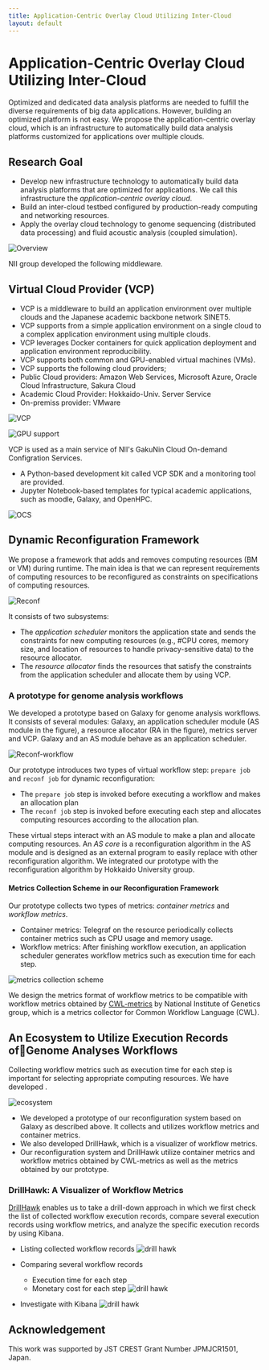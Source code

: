 ```yaml
---
title: Application-Centric Overlay Cloud Utilizing Inter-Cloud
layout: default
---
```

# Application-Centric Overlay Cloud Utilizing Inter-Cloud

Optimized and dedicated data analysis platforms are needed to fulfill the diverse requirements of big data applications. However, building an optimized platform is not easy. We propose the application-centric overlay cloud, which is an infrastructure to automatically build data analysis platforms customized for applications over multiple clouds.

## Research Goal
- Develop new infrastructure technology to automatically build data analysis platforms that are optimized for applications. We call this infrastructure the *application-centric overlay cloud*.
- Build an inter-cloud testbed configured by production-ready computing and networking resources.
- Apply the overlay cloud technology to genome sequencing (distributed data processing) and fluid acoustic analysis (coupled simulation).

![Overview](figs/overview.png)

NII group developed the following middleware.

## Virtual Cloud Provider (VCP)
- VCP is a middleware to build an application environment over multiple clouds and the Japanese academic backbone network SINET5.
- VCP supports from a simple application environment on a single cloud to a complex application environment using multiple clouds.
- VCP leverages Docker containers for quick application deployment and application environment reproducibility.
- VCP supports both common and GPU-enabled virtual machines (VMs).
- VCP supports the following cloud providers;
 - Public Cloud providers: Amazon Web Services, Microsoft Azure, Oracle Cloud Infrastructure, Sakura Cloud
 - Academic Cloud Provider: Hokkaido-Univ. Server Service
 - On-premiss provider: VMware

![VCP](figs/vcp.png)

![GPU support](figs/gpu.png)

VCP is used as a main service of NII's GakuNin Cloud On-demand Configration Services.
- A Python-based development kit called VCP SDK and a monitoring tool are provided.
- Jupyter Notebook-based templates for typical academic applications, such as moodle, Galaxy, and OpenHPC.

![OCS](figs/ocs.png)



## Dynamic Reconfiguration Framework
We propose a framework that adds and removes computing resources (BM or VM) during runtime. The main idea is that we can represent requirements of computing resources to be reconfigured as constraints on specifications of computing resources.

![Reconf](figs/reconf-overview.png)

It consists of two subsystems:
- The *application scheduler* monitors the application state and sends the constraints for new computing resources (e.g., #CPU cores, memory size, and location of resources to handle privacy-sensitive data) to the resource allocator.
- The *resource allocator* finds the resources that satisfy the constraints from the application scheduler and allocate them by using VCP.

### A prototype for genome analysis workflows
We developed a prototype based on Galaxy for genome analysis workflows. It consists of several modules: Galaxy, an application scheduler module (AS module in the figure), a resource allocator (RA in the figure), metrics server and VCP. Galaxy and an AS module behave as an application scheduler.

![Reconf-workflow](figs/galaxy-reconf.png)

Our prototype introduces two types of virtual workflow step: `prepare job` and `reconf job` for dynamic reconfiguration:
- The `prepare job` step is invoked before executing a workflow and makes an allocation plan
- The `reconf job` step is invoked before executing each step and allocates computing resources according to the allocation plan.

These virtual steps interact with an AS module to make a plan and allocate computing resources. An *AS core* is a reconfiguration algorithm in the AS module and is designed as an external program to easily replace with other reconfiguration algorithm. We integrated our prototype with the reconfiguration algorithm by Hokkaido University group.

#### Metrics Collection Scheme in our Reconfiguration Framework

Our prototype collects two types of metrics: *container metrics* and *workflow metrics*.

- Container metrics: Telegraf on the resource periodically collects container metrics such as CPU usage and memory usage.
- Workflow metrics: After finishing workflow execution, an application scheduler generates workflow metrics such as execution time for each step.

![metrics collection scheme](figs/metrics-collection.png)

<!-- ![Metrics collection scheme](figs/galaxy-as-details-metrics-en.png) -->

We design the metrics format of workflow metrics to be compatible with workflow metrics obtained by [CWL-metrics](https://inutano.github.io/cwl-metrics/) by National Institute of Genetics group, which is a metrics collector for Common Workflow Language (CWL).

## An Ecosystem to Utilize Execution Records ofGenome Analyses Workflows
Collecting workflow metrics such as execution time for each step is important for selecting appropriate computing resources. We have developed .

![ecosystem](figs/metrics-ecosystem.png)
- We developed a prototype of our reconfiguration system based on Galaxy as described above. It collects and utilizes workflow metrics and container metrics.
- We also developed DrillHawk, which is a visualizer of workflow metrics.
- Our reconfiguration system and DrillHawk utilize container metrics and workflow metrics obtained by CWL-metrics as well as the metrics obtained by our prototype.

### DrillHawk: A Visualizer of Workflow Metrics

[DrillHawk](https://github.com/tom-tan/drill-hawk) enables us to take a drill-down approach in which we first check the list of collected workflow execution records, compare several execution records using workflow metrics, and analyze the specific execution records by using Kibana.

- Listing collected workflow records
![drill hawk](figs/dh-list.png)

- Comparing several workflow records
  - Execution time for each step
  - Monetary cost for each step
![drill hawk](figs/dh-compare.png)

- Investigate with Kibana
![drill hawk](figs/kibana.png)


## Acknowledgement
This work was supported by JST CREST Grant Number JPMJCR1501, Japan.
